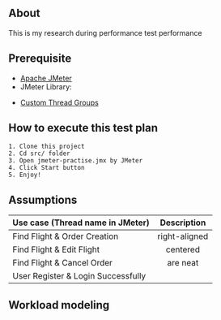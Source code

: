## About
This is my research during performance test performance

## Prerequisite
- [Apache JMeter](https://jmeter.apache.org/)
- JMeter Library: 
+ [Custom Thread Groups](https://jmeter-plugins.org/wiki/ConcurrencyThreadGroup/)

## How to execute this test plan
```
1. Clone this project
2. Cd src/ folder
3. Open jmeter-practise.jmx by JMeter
4. Click Start button
5. Enjoy!
```

## Assumptions

| Use case (Thread name in JMeter)                          | Description           |
| ---------------------------------- |:-------------:|
| Find Flight & Order Creation       | right-aligned | 
| Find Flight & Edit Flight          | centered      |  
| Find Flight & Cancel Order         | are neat      |   
| User Register & Login Successfully |

## Workload modeling

